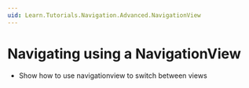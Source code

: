 ```yaml
---
uid: Learn.Tutorials.Navigation.Advanced.NavigationView
---
```

# Navigating using a NavigationView

- Show how to use navigationview to switch between views